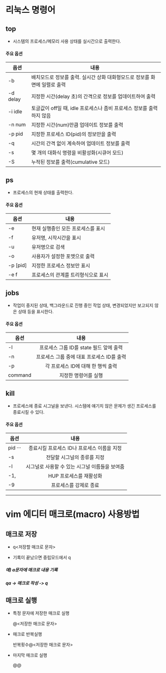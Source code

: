 # 리눅스 명령어

## top

- 시스템의 프로세스/메모리 사용 상태를 실시간으로 출력한다.

#### 주요 옵션

|옵션|내용|
|---|---|
|-b|배치모드로 정보를 출력. 실시간 상화 대화형모드로 정보를 화면에 일렬로 출력|
|-d delay|지정한 시간(delay 초)의 간격으로 정보를 업데이트하여 출력|
|-i idle|토글값이 off일 때, idle 프로세스나 좀비 프로세스 정보를 출력하지 않음|
|-n num|지정한 시간(num)만큼 업데이트 정보를 출력|
|-p pid|지정한 프로세스 ID(pid)의 정보만을 출력|
|-q|시간의 간격 없이 계속하여 업데이트 정보를 출력|
|-s|몇 개의 대화식 명령을 비활성화(시큐어 모드)|
|-S|누적된 정보를 출력(cumulative 모드)|

## ps

- 프로세스의 현재 상태를 출력한다.

#### 주요 옵션

|옵션|내용|
|---|---|
|-e|현재 실행중인 모든 프로세스를 표시|
|-f|유저명, 시작시간을 표시|
|-u|유저명으로 검색|
|-o|사용자가 설정한 포맷으로 출력|
|-p [pid]|지정한 프로세스 정보만 표시|
|-e f|프로세스의 관계를 트리형식으로 표시|

## jobs

- 작업이 중지된 상태, 백그라운드로 진행 중인 작업 상태, 변경되었지만 보고되지 않은 상태 등을 표시한다.

#### 주요 옵션

|옵션|내용|
|---|:---:|
|-l|프로세스 그룹 ID를 state 필드 앞에 출력|
|-n|프로세스 그룹 중에 대표 프로세스 ID를 출력|
|-p|각 프로세스 ID에 대해 한 행씩 출력|
|command|지정한 명령어를 실행|



## kill

- 프로세스에 종료 시그널을 보낸다. 시스템에 얘기치 않은 문제가 생긴 프로세스를 종료시킬 수 있다.

#### 주요 옵션

|옵션|내용|
|---|:---:|
|pid ···|종료시킬 프로세스 ID나 프로세스 이름을 지정|
|-s|전달할 시그널의 종류를 지정|
|-l|시그널로 사용할 수 있는 시그널 이름들을 보여줌|
|-1,|HUP 프로세스를 재활성화|
|-9|프로세스를 강제로 종료|


--------------------------------------
# vim 에디터 매크로(macro) 사용방법

## 매크로 저장

- q<저장할 매크로 문자>

- 기록이 끝났으면 중립모드에서 q

##### *예) a문자에 매크로 내용 기록*

##### *qa -> 매크로 작성 -> q*



## 매크로 실행

-  특정 문자에 저장한 매크로 실행  

   @<저장한 매크로 문자>

- 매크로 반복실행  

   반복횟수@<저장한 매크로 문자>

- 마지막 매크로 실행  

   @@

